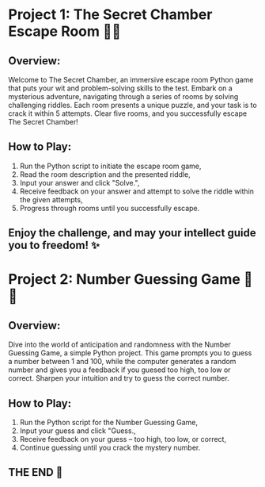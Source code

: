 # Project 1: The Secret Chamber Escape Room 🚪💡

## Overview:
Welcome to The Secret Chamber, an immersive escape room Python game that puts your wit and problem-solving skills to the test. Embark on a mysterious adventure, navigating through a series of rooms by solving challenging riddles. Each room presents a unique puzzle, and your task is to crack it within 5 attempts. Clear five rooms, and you successfully escape The Secret Chamber!

## How to Play:

1. Run the Python script to initiate the escape room game,
2. Read the room description and the presented riddle,
3. Input your answer and click "Solve.",
4. Receive feedback on your answer and attempt to solve the riddle within the given attempts,
5. Progress through rooms until you successfully escape.

## Enjoy the challenge, and may your intellect guide you to freedom! ✨


# Project 2: Number Guessing Game 🤔🎲

## Overview:
Dive into the world of anticipation and randomness with the Number Guessing Game, a simple Python project. This game prompts you to guess a number between 1 and 100, while the computer generates a random number and gives you a feedback if you guesed too high, too low or correct. Sharpen your intuition and try to guess the correct number.

## How to Play:
1. Run the Python script for the Number Guessing Game,
2. Input your guess and click "Guess.,
3. Receive feedback on your guess – too high, too low, or correct,
4. Continue guessing until you crack the mystery number.

## THE END 🚪